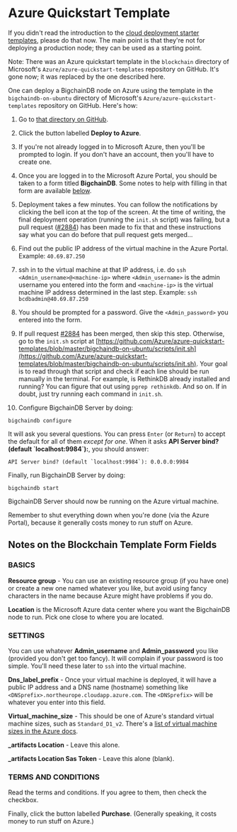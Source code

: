 # Azure Quickstart Template

If you didn't read the introduction to the [cloud deployment starter templates](index.html), please do that now. The main point is that they're not for deploying a production node; they can be used as a starting point.

Note: There was an Azure quickstart template in the `blockchain` directory of Microsoft's `Azure/azure-quickstart-templates` repository on GitHub. It's gone now; it was replaced by the one described here.

One can deploy a BigchainDB node on Azure using the template in the `bigchaindb-on-ubuntu` directory of Microsoft's `Azure/azure-quickstart-templates` repository on GitHub. Here's how:

1. Go to [that directory on GitHub](https://github.com/Azure/azure-quickstart-templates/tree/master/bigchaindb-on-ubuntu).

1. Click the button labelled **Deploy to Azure**.

1. If you're not already logged in to Microsoft Azure, then you'll be prompted to login. If you don't have an account, then you'll have to create one.

1. Once you are logged in to the Microsoft Azure Portal, you should be taken to a form titled **BigchainDB**. Some notes to help with filling in that form are available [below](azure-quickstart-template.html#notes-on-the-blockchain-template-form-fields).

1. Deployment takes a few minutes. You can follow the notifications by clicking the bell icon at the top of the screen. At the time of writing, the final deployment operation (running the `init.sh` script) was failing, but a pull request ([#2884](https://github.com/Azure/azure-quickstart-templates/pull/2884)) has been made to fix that and these instructions say what you can do before that pull request gets merged...

1. Find out the public IP address of the virtual machine in the Azure Portal. Example: `40.69.87.250`

1. ssh in to the virtual machine at that IP address, i.e. do `ssh <Admin_username>@<machine-ip>` where `<Admin_username>` is the admin username you entered into the form and `<machine-ip>` is the virtual machine IP address determined in the last step. Example: `ssh bcdbadmin@40.69.87.250`

1. You should be prompted for a password. Give the `<Admin_password>` you entered into the form.

1. If pull request [#2884](https://github.com/Azure/azure-quickstart-templates/pull/2884) has been merged, then skip this step. Otherwise, go to the `init.sh` script at [https://github.com/Azure/azure-quickstart-templates/blob/master/bigchaindb-on-ubuntu/scripts/init.sh](https://github.com/Azure/azure-quickstart-templates/blob/master/bigchaindb-on-ubuntu/scripts/init.sh). Your goal is to read through that script and check if each line should be run manually in the terminal. For example, is RethinkDB already installed and running? You can figure that out using `pgrep rethinkdb`. And so on. If in doubt, just try running each command in `init.sh`.

1. Configure BigchainDB Server by doing:
```text
bigchaindb configure
```
It will ask you several questions. You can press `Enter` (or `Return`) to accept the default for all of them *except for one*. When it asks **API Server bind? (default \`localhost:9984\`):**, you should answer:
```text
API Server bind? (default `localhost:9984`): 0.0.0.0:9984
```

Finally, run BigchainDB Server by doing:
```text
bigchaindb start
```

BigchainDB Server should now be running on the Azure virtual machine.

Remember to shut everything down when you're done (via the Azure Portal), because it generally costs money to run stuff on Azure.


## Notes on the Blockchain Template Form Fields

### BASICS

**Resource group** - You can use an existing resource group (if you have one) or create a new one named whatever you like, but avoid using fancy characters in the name because Azure might have problems if you do.

**Location** is the Microsoft Azure data center where you want the BigchainDB node to run. Pick one close to where you are located.

### SETTINGS

You can use whatever **Admin\_username** and **Admin\_password** you like (provided you don't get too fancy). It will complain if your password is too simple. You'll need these later to `ssh` into the virtual machine.

**Dns\_label\_prefix** - Once your virtual machine is deployed, it will have a public IP address and a DNS name (hostname) something like `<DNSprefix>.northeurope.cloudapp.azure.com`. The `<DNSprefix>` will be whatever you enter into this field.

**Virtual\_machine\_size** - This should be one of Azure's standard virtual machine sizes, such as `Standard_D1_v2`. There's a [list of virtual machine sizes in the Azure docs](https://docs.microsoft.com/en-us/azure/virtual-machines/virtual-machines-windows-sizes?toc=%2fazure%2fvirtual-machines%2fwindows%2ftoc.json).

**\_artifacts Location** - Leave this alone.

**\_artifacts Location Sas Token** - Leave this alone (blank).

### TERMS AND CONDITIONS

Read the terms and conditions. If you agree to them, then check the checkbox.

Finally, click the button labelled **Purchase**. (Generally speaking, it costs money to run stuff on Azure.)
